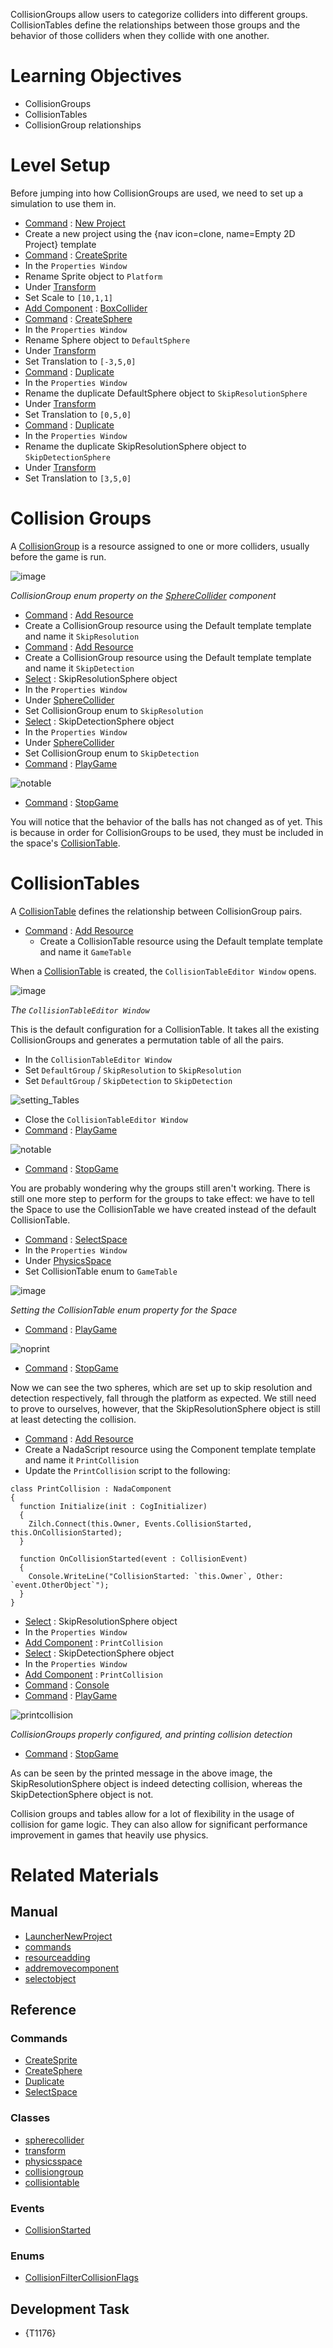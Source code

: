 CollisionGroups allow users to categorize colliders into different groups. CollisionTables define the relationships between those groups and the behavior of those colliders when they collide with one another.


 #  Learning Objectives


- CollisionGroups
- CollisionTables
- CollisionGroup relationships


 #  Level Setup


Before jumping into how CollisionGroups are used, we need to set up a simulation to use them in.

- [ Command](https://github.com/ZilchEngine/ZilchDocs/blob/master/zilch_editor_documentation/zeromanual/editor/editorcommands/commands.markdown) : [ New Project](https://github.com/ZilchEngine/ZilchDocs/blob/master/code_reference/command_reference.markdown#newproject)
 - Create a new project using the {nav icon=clone, name=Empty 2D Project} template
- [ Command](https://github.com/ZilchEngine/ZilchDocs/blob/master/zilch_editor_documentation/zeromanual/editor/editorcommands/commands.markdown) : [CreateSprite](https://github.com/ZilchEngine/ZilchDocs/blob/master/code_reference/command_reference.markdown#createsprite)
- In the `Properties Window`
 - Rename Sprite object to `Platform`
 - Under [Transform](https://github.com/ZilchEngine/ZilchDocs/blob/master/code_reference/class_reference/transform.markdown)
  - Set Scale  to `[10,1,1]`
 - [Add Component](https://github.com/ZilchEngine/ZilchDocs/blob/master/zilch_editor_documentation/zeromanual/editor/addremovecomponent.markdown) : [BoxCollider](https://github.com/ZilchEngine/ZilchDocs/blob/master/code_reference/class_reference/boxcollider.markdown)
- [ Command](https://github.com/ZilchEngine/ZilchDocs/blob/master/zilch_editor_documentation/zeromanual/editor/editorcommands/commands.markdown) : [CreateSphere](https://github.com/ZilchEngine/ZilchDocs/blob/master/code_reference/command_reference.markdown#createsphere)
- In the `Properties Window`
 - Rename Sphere object to `DefaultSphere`
 - Under [Transform](https://github.com/ZilchEngine/ZilchDocs/blob/master/code_reference/class_reference/transform.markdown)
  - Set Translation  to `[-3,5,0]`
- [ Command](https://github.com/ZilchEngine/ZilchDocs/blob/master/zilch_editor_documentation/zeromanual/editor/editorcommands/commands.markdown) : [Duplicate](https://github.com/ZilchEngine/ZilchDocs/blob/master/code_reference/command_reference.markdown#dupliate)
- In the `Properties Window`
 - Rename the duplicate DefaultSphere object to `SkipResolutionSphere`
 - Under [Transform](https://github.com/ZilchEngine/ZilchDocs/blob/master/code_reference/class_reference/transform.markdown)
  - Set Translation  to `[0,5,0]`
- [ Command](https://github.com/ZilchEngine/ZilchDocs/blob/master/zilch_editor_documentation/zeromanual/editor/editorcommands/commands.markdown) : [Duplicate](https://github.com/ZilchEngine/ZilchDocs/blob/master/code_reference/command_reference.markdown#dupliate)
- In the `Properties Window`
 - Rename the duplicate SkipResolutionSphere object to `SkipDetectionSphere`
 - Under [Transform](https://github.com/ZilchEngine/ZilchDocs/blob/master/code_reference/class_reference/transform.markdown)
  - Set Translation  to `[3,5,0]`


 #  Collision Groups


A [CollisionGroup](https://github.com/ZilchEngine/ZilchDocs/blob/master/code_reference/class_reference/collisiongroup.markdown) is a resource assigned to one or more colliders, usually before the game is run.



![image](https://raw.githubusercontent.com/ZilchEngine/ZilchFiles/master/doc_files/94461.png)


*CollisionGroup enum property on the [SphereCollider](https://github.com/ZilchEngine/ZilchDocs/blob/master/code_reference/class_reference/spherecollider.markdown) component*


- [ Command](https://github.com/ZilchEngine/ZilchDocs/blob/master/zilch_editor_documentation/zeromanual/editor/editorcommands/commands.markdown) : [ Add Resource](https://github.com/ZilchEngine/ZilchDocs/blob/master/zilch_editor_documentation/zeromanual/editor/editorcommands/resourceadding.markdown)
 - Create a CollisionGroup resource using the Default template template and name it `SkipResolution`
- [ Command](https://github.com/ZilchEngine/ZilchDocs/blob/master/zilch_editor_documentation/zeromanual/editor/editorcommands/commands.markdown) : [ Add Resource](https://github.com/ZilchEngine/ZilchDocs/blob/master/zilch_editor_documentation/zeromanual/editor/editorcommands/resourceadding.markdown)
 - Create a CollisionGroup resource using the Default template template and name it `SkipDetection`
- [ Select](https://github.com/ZilchEngine/ZilchDocs/blob/master/zilch_editor_documentation/zeromanual/editor/editorcommands/selectobject.markdown) : SkipResolutionSphere object
- In the `Properties Window`
 - Under [ SphereCollider](https://github.com/ZilchEngine/ZilchDocs/blob/master/code_reference/class_reference/spherecollider.markdown)
  - Set CollisionGroup enum to `SkipResolution`
- [ Select](https://github.com/ZilchEngine/ZilchDocs/blob/master/zilch_editor_documentation/zeromanual/editor/editorcommands/selectobject.markdown) : SkipDetectionSphere object
- In the `Properties Window`
 - Under [ SphereCollider](https://github.com/ZilchEngine/ZilchDocs/blob/master/code_reference/class_reference/spherecollider.markdown)
  - Set CollisionGroup enum to `SkipDetection`
- [ Command](https://github.com/ZilchEngine/ZilchDocs/blob/master/zilch_editor_documentation/zeromanual/editor/editorcommands/commands.markdown) : [ PlayGame](https://github.com/ZilchEngine/ZilchDocs/blob/master/code_reference/command_reference.markdown#playgame)



![notable](https://raw.githubusercontent.com/ZilchEngine/ZilchFiles/master/doc_files/94463.gif)


- [ Command](https://github.com/ZilchEngine/ZilchDocs/blob/master/zilch_editor_documentation/zeromanual/editor/editorcommands/commands.markdown) : [ StopGame](https://github.com/ZilchEngine/ZilchDocs/blob/master/code_reference/command_reference.markdown#stopgame)

You will notice that the behavior of the balls has not changed as of yet. This is because in order for CollisionGroups to be used, they must be included in the space's [CollisionTable](https://github.com/ZilchEngine/ZilchDocs/blob/master/code_reference/class_reference/collisiontable.markdown).


 #  CollisionTables


A [CollisionTable](https://github.com/ZilchEngine/ZilchDocs/blob/master/code_reference/class_reference/collisiontable.markdown) defines the relationship between CollisionGroup pairs.

- [ Command](https://github.com/ZilchEngine/ZilchDocs/blob/master/zilch_editor_documentation/zeromanual/editor/editorcommands/commands.markdown) : [ Add Resource](https://github.com/ZilchEngine/ZilchDocs/blob/master/zilch_editor_documentation/zeromanual/editor/editorcommands/resourceadding.markdown)
  - Create a CollisionTable resource using the Default template template and name it `GameTable`

When a [CollisionTable](https://github.com/ZilchEngine/ZilchDocs/blob/master/code_reference/class_reference/collisiontable.markdown) is created, the `CollisionTableEditor Window` opens.



![image](https://raw.githubusercontent.com/ZilchEngine/ZilchFiles/master/doc_files/94465.png)


*The `CollisionTableEditor Window`*


This is the default configuration for a CollisionTable. It takes all the existing CollisionGroups and generates a permutation table of all the pairs.

- In the `CollisionTableEditor Window`
 - Set `DefaultGroup` / `SkipResolution` to `SkipResolution`
 - Set `DefaultGroup` / `SkipDetection` to `SkipDetection`



![setting_Tables](https://raw.githubusercontent.com/ZilchEngine/ZilchFiles/master/doc_files/94835.gif)


- Close the `CollisionTableEditor Window`
- [ Command](https://github.com/ZilchEngine/ZilchDocs/blob/master/zilch_editor_documentation/zeromanual/editor/editorcommands/commands.markdown) : [ PlayGame](https://github.com/ZilchEngine/ZilchDocs/blob/master/code_reference/command_reference.markdown#playgame)



![notable](https://raw.githubusercontent.com/ZilchEngine/ZilchFiles/master/doc_files/94463.gif)


- [ Command](https://github.com/ZilchEngine/ZilchDocs/blob/master/zilch_editor_documentation/zeromanual/editor/editorcommands/commands.markdown) : [ StopGame](https://github.com/ZilchEngine/ZilchDocs/blob/master/code_reference/command_reference.markdown#stopgame)

You are probably wondering why the groups still aren't working. There is still one more step to perform for the groups to take effect: we have to tell the Space to use the CollisionTable we have created instead of the default CollisionTable.

- [ Command](https://github.com/ZilchEngine/ZilchDocs/blob/master/zilch_editor_documentation/zeromanual/editor/editorcommands/commands.markdown) : [ SelectSpace](https://github.com/ZilchEngine/ZilchDocs/blob/master/code_reference/command_reference.markdown#selectspace)
- In the `Properties Window`
 - Under [PhysicsSpace](https://github.com/ZilchEngine/ZilchDocs/blob/master/code_reference/class_reference/physicsspace.markdown)
  - Set CollisionTable enum to `GameTable`



![image](https://raw.githubusercontent.com/ZilchEngine/ZilchFiles/master/doc_files/94469.png)


*Setting the CollisionTable enum property for the Space*


- [ Command](https://github.com/ZilchEngine/ZilchDocs/blob/master/zilch_editor_documentation/zeromanual/editor/editorcommands/commands.markdown) : [ PlayGame](https://github.com/ZilchEngine/ZilchDocs/blob/master/code_reference/command_reference.markdown#playgame)



![noprint](https://raw.githubusercontent.com/ZilchEngine/ZilchFiles/master/doc_files/94471.gif)


- [ Command](https://github.com/ZilchEngine/ZilchDocs/blob/master/zilch_editor_documentation/zeromanual/editor/editorcommands/commands.markdown) : [ StopGame](https://github.com/ZilchEngine/ZilchDocs/blob/master/code_reference/command_reference.markdown#stopgame)

Now we can see the two spheres, which are set up to skip resolution and detection respectively, fall through the platform as expected. We still need to prove to ourselves, however, that the SkipResolutionSphere object is still at least detecting the collision.


- [ Command](https://github.com/ZilchEngine/ZilchDocs/blob/master/zilch_editor_documentation/zeromanual/editor/editorcommands/commands.markdown) : [ Add Resource](https://github.com/ZilchEngine/ZilchDocs/blob/master/zilch_editor_documentation/zeromanual/editor/editorcommands/resourceadding.markdown)
 - Create a NadaScript resource using the Component template template and name it `PrintCollision`
- Update the `PrintCollision` script to the following:

```lang=csharp, name="PrintCollision"
class PrintCollision : NadaComponent
{
  function Initialize(init : CogInitializer)
  {
    Zilch.Connect(this.Owner, Events.CollisionStarted, this.OnCollisionStarted);
  }

  function OnCollisionStarted(event : CollisionEvent)
  {
    Console.WriteLine("CollisionStarted: `this.Owner`, Other: `event.OtherObject`");
  }
}
```


- [ Select](https://github.com/ZilchEngine/ZilchDocs/blob/master/zilch_editor_documentation/zeromanual/editor/editorcommands/selectobject.markdown) : SkipResolutionSphere object
- In the `Properties Window`
 - [ Add Component](https://github.com/ZilchEngine/ZilchDocs/blob/master/zilch_editor_documentation/zeromanual/editor/addremovecomponent.markdown) : `PrintCollision`
- [ Select](https://github.com/ZilchEngine/ZilchDocs/blob/master/zilch_editor_documentation/zeromanual/editor/editorcommands/selectobject.markdown) : SkipDetectionSphere object
- In the `Properties Window`
 - [ Add Component](https://github.com/ZilchEngine/ZilchDocs/blob/master/zilch_editor_documentation/zeromanual/editor/addremovecomponent.markdown) : `PrintCollision`
- [ Command](https://github.com/ZilchEngine/ZilchDocs/blob/master/zilch_editor_documentation/zeromanual/editor/editorcommands/commands.markdown) : [ Console](https://github.com/ZilchEngine/ZilchDocs/blob/master/code_reference/command_reference.markdown#console)
- [ Command](https://github.com/ZilchEngine/ZilchDocs/blob/master/zilch_editor_documentation/zeromanual/editor/editorcommands/commands.markdown) : [ PlayGame](https://github.com/ZilchEngine/ZilchDocs/blob/master/code_reference/command_reference.markdown#playgame)



![printcollision](https://raw.githubusercontent.com/ZilchEngine/ZilchFiles/master/doc_files/94783.gif)


*CollisionGroups properly configured, and printing collision detection*


- [ Command](https://github.com/ZilchEngine/ZilchDocs/blob/master/zilch_editor_documentation/zeromanual/editor/editorcommands/commands.markdown) : [ StopGame](https://github.com/ZilchEngine/ZilchDocs/blob/master/code_reference/command_reference.markdown#stopgame)

As can be seen by the printed message in the above image, the SkipResolutionSphere object is indeed detecting collision, whereas the SkipDetectionSphere object is not.

Collision groups and tables allow for a lot of flexibility in the usage of collision for game logic. They can also allow for significant performance improvement in games that heavily use physics.


 #  Related Materials
 ##  Manual
- [LauncherNewProject](https://github.com/ZilchEngine/ZilchDocs/blob/master/zilch_editor_documentation/zeromanual/editor/editorcommands/launchernewproject.markdown)
- [commands](https://github.com/ZilchEngine/ZilchDocs/blob/master/zilch_editor_documentation/zeromanual/editor/editorcommands/commands.markdown)
- [resourceadding](https://github.com/ZilchEngine/ZilchDocs/blob/master/zilch_editor_documentation/zeromanual/editor/editorcommands/resourceadding.markdown)
- [addremovecomponent](https://github.com/ZilchEngine/ZilchDocs/blob/master/zilch_editor_documentation/zeromanual/editor/addremovecomponent.markdown)
- [selectobject](https://github.com/ZilchEngine/ZilchDocs/blob/master/zilch_editor_documentation/zeromanual/editor/editorcommands/selectobject.markdown)

 ##  Reference
 ###  Commands
- [ CreateSprite](https://github.com/ZilchEngine/ZilchDocs/blob/master/code_reference/command_reference.markdown#createsprite)
- [ CreateSphere](https://github.com/ZilchEngine/ZilchDocs/blob/master/code_reference/command_reference.markdown#createsphere)
- [ Duplicate](https://github.com/ZilchEngine/ZilchDocs/blob/master/code_reference/command_reference.markdown#duplicate)
- [ SelectSpace](https://github.com/ZilchEngine/ZilchDocs/blob/master/code_reference/command_reference.markdown#selectspace)

 ###  Classes
- [spherecollider](https://github.com/ZilchEngine/ZilchDocs/blob/master/code_reference/class_reference/spherecollider.markdown)
- [transform](https://github.com/ZilchEngine/ZilchDocs/blob/master/code_reference/class_reference/transform.markdown)
- [physicsspace](https://github.com/ZilchEngine/ZilchDocs/blob/master/code_reference/class_reference/physicsspace.markdown)
- [collisiongroup](https://github.com/ZilchEngine/ZilchDocs/blob/master/code_reference/class_reference/collisiongroup.markdown)
- [collisiontable](https://github.com/ZilchEngine/ZilchDocs/blob/master/code_reference/class_reference/collisiontable.markdown)

 ###  Events
- [ CollisionStarted](https://github.com/ZilchEngine/ZilchDocs/blob/master/code_reference/event_reference.markdown#collisionstarted)

 ###  Enums
- [ CollisionFilterCollisionFlags](https://github.com/ZilchEngine/ZilchDocs/blob/master/code_reference/enum_reference.markdown#collisionfiltercollision)

 ##  Development Task 
- {T1176} 

 
